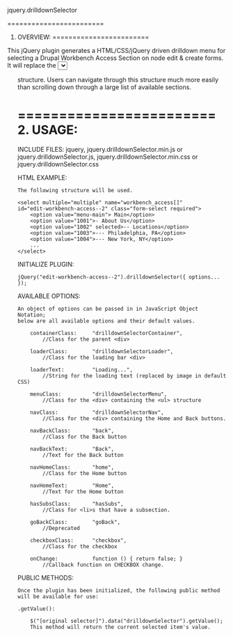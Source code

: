 jquery.drilldownSelector

========================
1. OVERVIEW:
========================

This jQuery plugin generates a HTML/CSS/jQuery driven drilldown menu
for selecting a Drupal Workbench Access Section on node edit & create 
forms.  It will replace the <select> box that is generated by the 
module, and replace it with a nested <ul> structure.  Users can 
navigate through this structure much more easily than scrolling down
through a large list of available sections.

========================
2. USAGE:
========================

INCLUDE FILES:
    jquery,
    jquery.drilldownSelector.min.js or jquery.drilldownSelector.js,
    jquery.drilldownSelector.min.css or jquery.drilldownSelector.css


HTML EXAMPLE:

    The following structure will be used.
    
    <select multiple="multiple" name="workbench_access[]" 
    id="edit-workbench-access--2" class="form-select required">
        <option value="menu-main"> Main</option>
        <option value="1001">- About Us</option>
        <option value="1002" selected>-- Locations</option>
        <option value="1003">--- Philadelphia, PA</option>
        <option value="1004">--- New York, NY</option>
        ...
    </select>


INITIALIZE PLUGIN:
    
    jQuery("edit-workbench-access--2").drilldownSelector({ options... });


AVAILABLE OPTIONS:

    An object of options can be passed in in JavaScript Object Notation;
    below are all available options and their default values.

        containerClass:     "drilldownSelectorContainer",
            //Class for the parent <div>
                            
        loaderClass:        "drilldownSelectorLoader",
            //Class for the loading bar <div>
                            
        loaderText:         "Loading...",
            //String for the loading text (replaced by image in default CSS)
                            
        menuClass:          "drilldownSelectorMenu",
            //Class for the <div> containing the <ul> structure
                            
        navClass:           "drilldownSelectorNav",
            //Class for the <div> containing the Home and Back buttons.
                            
        navBackClass:       "back",
            //Class for the Back button
                            
        navBackText:        "Back",
            //Text for the Back button
                            
        navHomeClass:       "home",
            //Class for the Home button
                            
        navHomeText:        "Home",
            //Text for the Home button
        
        hasSubsClass:       "hasSubs",
            //Class for <li>s that have a subsection.
        
        goBackClass:        "goBack",
            //Deprecated
        
        checkboxClass:      "checkbox",
            //Class for the checkbox
        
        onChange:           function () { return false; }  
            //Callback function on CHECKBOX change.


PUBLIC METHODS:

    Once the plugin has been initialized, the following public method
    will be available for use:

    .getValue():
    
        $("[original selector]").data("drilldownSelector").getValue();
        This method will return the current selected item's value.